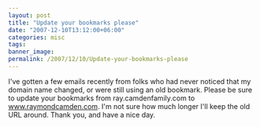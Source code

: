 ```yaml
---
layout: post
title: "Update your bookmarks please"
date: "2007-12-10T13:12:00+06:00"
categories: misc 
tags: 
banner_image: 
permalink: /2007/12/10/Update-your-bookmarks-please
---
```


I've gotten a few emails recently from folks who had never noticed that my domain name changed, or were still using an old bookmark. Please be sure to update your bookmarks from ray.camdenfamily.com to www.raymondcamden.com. I'm not sure how much longer I'll keep the old URL around. Thank you, and have a nice day.